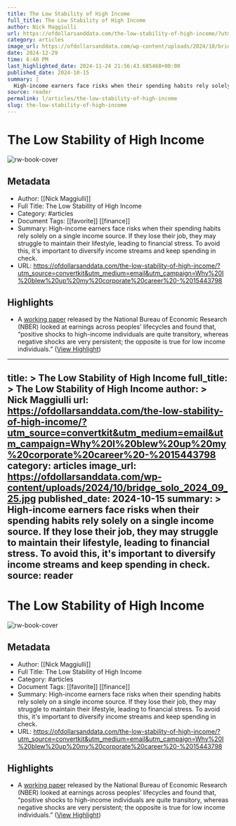 ```yaml
---
title: The Low Stability of High Income
full_title: The Low Stability of High Income
author: Nick Maggiulli
url: https://ofdollarsanddata.com/the-low-stability-of-high-income/?utm_source=convertkit&utm_medium=email&utm_campaign=Why%20I%20blew%20up%20my%20corporate%20career%20-%2015443798
category: articles
image_url: https://ofdollarsanddata.com/wp-content/uploads/2024/10/bridge_solo_2024_09_25.jpg
date: 2024-12-29
time: 6:40 PM
last_highlighted_date: 2024-11-24 21:56:43.685468+00:00
published_date: 2024-10-15
summary: |
  High-income earners face risks when their spending habits rely solely on a single income source. If they lose their job, they may struggle to maintain their lifestyle, leading to financial stress. To avoid this, it's important to diversify income streams and keep spending in check.
source: reader
permalink: l/articles/the-low-stability-of-high-income
slug: the-low-stability-of-high-income
---
```

# The Low Stability of High Income

![rw-book-cover](https://ofdollarsanddata.com/wp-content/uploads/2024/10/bridge_solo_2024_09_25.jpg)

## Metadata
- Author: [[Nick Maggiulli]]
- Full Title: The Low Stability of High Income
- Category: #articles
- Document Tags: [[favorite]] [[finance]] 
- Summary: High-income earners face risks when their spending habits rely solely on a single income source. If they lose their job, they may struggle to maintain their lifestyle, leading to financial stress. To avoid this, it's important to diversify income streams and keep spending in check.
- URL: https://ofdollarsanddata.com/the-low-stability-of-high-income/?utm_source=convertkit&utm_medium=email&utm_campaign=Why%20I%20blew%20up%20my%20corporate%20career%20-%2015443798

## Highlights
- A [working paper](https://www.nber.org/system/files/working_papers/w20913/w20913.pdf) released by the National Bureau of Economic Research (NBER) looked at earnings across peoples’ lifecycles and found that, “positive shocks to high-income individuals are quite transitory, whereas negative shocks are very persistent; the opposite is true for low income individuals.” ([View Highlight](https://read.readwise.io/read/01jdg2tmm3dexchy9qzzsx7hw3))


---
title: >
  The Low Stability of High Income
full_title: >
  The Low Stability of High Income
author: >
  Nick Maggiulli
url: https://ofdollarsanddata.com/the-low-stability-of-high-income/?utm_source=convertkit&utm_medium=email&utm_campaign=Why%20I%20blew%20up%20my%20corporate%20career%20-%2015443798
category: articles
image_url: https://ofdollarsanddata.com/wp-content/uploads/2024/10/bridge_solo_2024_09_25.jpg
published_date: 2024-10-15
summary: >
  High-income earners face risks when their spending habits rely solely on a single income source. If they lose their job, they may struggle to maintain their lifestyle, leading to financial stress. To avoid this, it's important to diversify income streams and keep spending in check.
source: reader
---
# The Low Stability of High Income

![rw-book-cover](https://ofdollarsanddata.com/wp-content/uploads/2024/10/bridge_solo_2024_09_25.jpg)

## Metadata
- Author: [[Nick Maggiulli]]
- Full Title: The Low Stability of High Income
- Category: #articles
- Document Tags: [[favorite]] [[finance]] 
- Summary: High-income earners face risks when their spending habits rely solely on a single income source. If they lose their job, they may struggle to maintain their lifestyle, leading to financial stress. To avoid this, it's important to diversify income streams and keep spending in check.
- URL: https://ofdollarsanddata.com/the-low-stability-of-high-income/?utm_source=convertkit&utm_medium=email&utm_campaign=Why%20I%20blew%20up%20my%20corporate%20career%20-%2015443798

## Highlights
- A [working paper](https://www.nber.org/system/files/working_papers/w20913/w20913.pdf) released by the National Bureau of Economic Research (NBER) looked at earnings across peoples’ lifecycles and found that, “positive shocks to high-income individuals are quite transitory, whereas negative shocks are very persistent; the opposite is true for low income individuals.” ([View Highlight](https://read.readwise.io/read/01jdg2tmm3dexchy9qzzsx7hw3))


